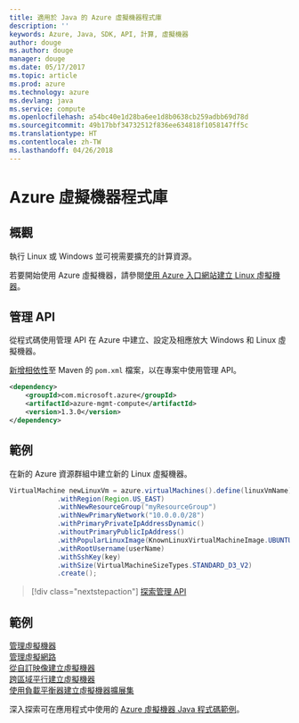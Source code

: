 ```yaml
---
title: 適用於 Java 的 Azure 虛擬機器程式庫
description: ''
keywords: Azure, Java, SDK, API, 計算, 虛擬機器
author: douge
ms.author: douge
manager: douge
ms.date: 05/17/2017
ms.topic: article
ms.prod: azure
ms.technology: azure
ms.devlang: java
ms.service: compute
ms.openlocfilehash: a54bc40e1d28ba6ee1d8b0638cb259adbb69d78d
ms.sourcegitcommit: 49b17bbf34732512f836ee634818f1058147ff5c
ms.translationtype: HT
ms.contentlocale: zh-TW
ms.lasthandoff: 04/26/2018
---
```

# <a name="azure-virtual-machine-libraries"></a>Azure 虛擬機器程式庫

## <a name="overview"></a>概觀

執行 Linux 或 Windows 並可視需要擴充的計算資源。

若要開始使用 Azure 虛擬機器，請參閱[使用 Azure 入口網站建立 Linux 虛擬機器](/azure/virtual-machines/linux/quick-create-portal)。

## <a name="management-api"></a>管理 API

從程式碼使用管理 API 在 Azure 中建立、設定及相應放大 Windows 和 Linux 虛擬機器。

[新增相依性](https://maven.apache.org/guides/getting-started/index.html#How_do_I_use_external_dependencies)至 Maven 的 `pom.xml` 檔案，以在專案中使用管理 API。  

```XML
<dependency>
    <groupId>com.microsoft.azure</groupId>
    <artifactId>azure-mgmt-compute</artifactId>
    <version>1.3.0</version>
</dependency>
```   


## <a name="example"></a>範例

在新的 Azure 資源群組中建立新的 Linux 虛擬機器。

```java
VirtualMachine newLinuxVm = azure.virtualMachines().define(linuxVmName)
            .withRegion(Region.US_EAST)
            .withNewResourceGroup("myResourceGroup")
            .withNewPrimaryNetwork("10.0.0.0/28")
            .withPrimaryPrivateIpAddressDynamic()
            .withoutPrimaryPublicIpAddress()
            .withPopularLinuxImage(KnownLinuxVirtualMachineImage.UBUNTU_SERVER_16_04_LTS)
            .withRootUsername(userName)
            .withSshKey(key)
            .withSize(VirtualMachineSizeTypes.STANDARD_D3_V2)
            .create();
```

> [!div class="nextstepaction"]
> [探索管理 API](/java/api/overview/azure/virtualmachines/management)


## <a name="samples"></a>範例

[管理虛擬機器][1]   
[管理虛擬網路][6]   
[從自訂映像建立虛擬機器][2]   
[跨區域平行建立虛擬機器][5]    
[使用負載平衡器建立虛擬機器擴展集][7]    

[1]: ../docs-ref-conceptual/java-sdk-manage-virtual-machines.md
[2]: https://azure.microsoft.com/resources/samples/managed-disk-java-create-virtual-machine-using-custom-image/
[5]: ../docs-ref-conceptual/java-sdk-virtual-machines-in-parallel.md
[6]: ../docs-ref-conceptual/java-sdk-manage-virtual-networks.md
[7]: ../docs-ref-conceptual/java-sdk-manage-vm-scalesets.md

深入探索可在應用程式中使用的 [Azure 虛擬機器 Java 程式碼範例](https://azure.microsoft.com/resources/samples/?platform=java&term=VM)。